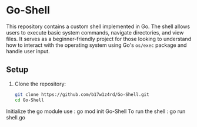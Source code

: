 # Go-Shell

This repository contains a custom shell implemented in Go. The shell allows users to execute basic system commands, navigate directories, and view files. It serves as a beginner-friendly project for those looking to understand how to interact with the operating system using Go's `os/exec` package and handle user input.

## Setup

1. Clone the repository:
   ```bash
   git clone https://github.com/b17w1z4rd/Go-Shell.git
   cd Go-Shell
Initialize the go module use :
go mod init Go-Shell
To run the shell :
go run shell.go
